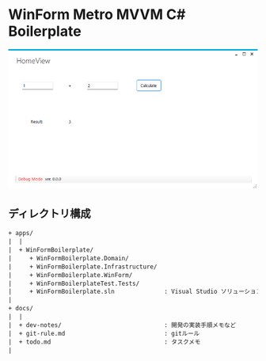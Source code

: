 # WinForm Metro MVVM C# Boilerplate

![home](./images/home.png)

## ディレクトリ構成

```txt
+ apps/
|  |
|  + WinFormBoilerplate/
|     + WinFormBoilerplate.Domain/
|     + WinFormBoilerplate.Infrastructure/
|     + WinFormBoilerplate.WinForm/
|     + WinFormBoilerplateTest.Tests/
|     + WinFormBoilerplate.sln              : Visual Studio ソリューションファイル 
|
+ docs/
|  |
|  + dev-notes/                             : 開発の実装手順メモなど
|  + git-rule.md                            : gitルール
|  + todo.md                                : タスクメモ
|
```
